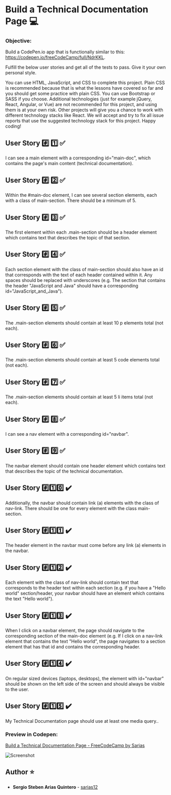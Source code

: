 # Build a Technical Documentation Page :computer:

### Objective: 
Build a CodePen.io app that is functionally similar to this: https://codepen.io/freeCodeCamp/full/NdrKKL.

Fulfill the below user stories and get all of the tests to pass. Give it your own personal style.

You can use HTML, JavaScript, and CSS to complete this project. Plain CSS is recommended because that is what the lessons have covered so far and you should get some practice with plain CSS. You can use Bootstrap or SASS if you choose. Additional technologies (just for example jQuery, React, Angular, or Vue) are not recommended for this project, and using them is at your own risk. Other projects will give you a chance to work with different technology stacks like React. We will accept and try to fix all issue reports that use the suggested technology stack for this project. Happy coding!

## User Story :hash: :one: :white_check_mark:
I can see a main element with a corresponding id="main-doc", which contains the page's main content (technical documentation).

## User Story :hash: :two: :white_check_mark:
Within the #main-doc element, I can see several section elements, each with a class of main-section. There should be a minimum of 5.

## User Story :hash: :three: :white_check_mark:
The first element within each .main-section should be a header element which contains text that describes the topic of that section.

## User Story :hash: :four: :white_check_mark:
Each section element with the class of main-section should also have an id that corresponds with the text of each header contained within it. Any spaces should be replaced with underscores (e.g. The section that contains the header "JavaScript and Java" should have a corresponding id="JavaScript_and_Java").

## User Story :hash: :five: :white_check_mark:
The .main-section elements should contain at least 10 p elements total (not each).

## User Story :hash: :six: :white_check_mark:
The .main-section elements should contain at least 5 code elements total (not each).

## User Story :hash: :seven: :white_check_mark:
The .main-section elements should contain at least 5 li items total (not each).

## User Story :hash: :eight: :white_check_mark:
I can see a nav element with a corresponding id="navbar".

## User Story :hash: :nine: :white_check_mark:
The navbar element should contain one header element which contains text that describes the topic of the technical documentation.

## User Story :hash::one::zero: :heavy_check_mark:
 Additionally, the navbar should contain link (a) elements with the class of nav-link. There should be one for every element with the class main-section.

 ## User Story :hash::one::one: :heavy_check_mark:
 The header element in the navbar must come before any link (a) elements in the navbar.

 ## User Story :hash::one::two: :heavy_check_mark:
 Each element with the class of nav-link should contain text that corresponds to the header text within each section (e.g. if you have a "Hello world" section/header, your navbar should have an element which contains the text "Hello world").
 ## User Story :hash::one::three: :heavy_check_mark:
  When I click on a navbar element, the page should navigate to the corresponding section of the main-doc element (e.g. If I click on a nav-link element that contains the text "Hello world", the page navigates to a section element that has that id and contains the corresponding header.

 ## User Story :hash::one::four: :heavy_check_mark:
 On regular sized devices (laptops, desktops), the element with id="navbar" should be shown on the left side of the screen and should always be visible to the user.

## User Story :hash::one::five: :heavy_check_mark:
 My Technical Documentation page should use at least one media query..

### Preview in Codepen: 
[  Build a Technical Documentation Page - FreeCodeCamp by Sarias ](https://codepen.io/sarias12/full/RwKLqgr)

![Screenshot](https://github.com/sarias12/freecodecamp_projects/blob/main/tribute_fan_page/tribute_page.png?raw=true)
 
## Author ⭐️
* **Sergio Steben Arias Quintero** - [sarias12](https://github.com/sarias12)
